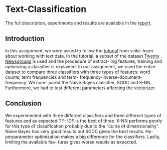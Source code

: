 # Text-Classification
The full description, experiments and results are available in the [report](https://github.com/asavva3/Text-Classification/blob/main/Text_Mining_Assignment_1.pdf).
## Introduction
In this assignment, we were asked to follow the
[tutorial](https://scikit-learn.org/stable/tutorial/text_analytics/working_with_text_data.html) from scikit-learn about working with text
data. In the tutorial, a subset of the dataset [Twenty
Newsgroups](http://qwone.com/~jason/20Newsgroups/) is used and the procedure of extract-
ing features, training and optimizing a classifier is
explained. In our assignment, we used the entire
dataset to compare three classifiers with three types
of features: word counts, term frequencies and term-
frequency-inverse-document-frequency. We com-
pared the Naive Bayes classifier, SGDC and K-NN.
Furthermore, we had to test different parameters
affecting the vectorizer.

## Conclusion
We experimented with three different classifiers and
three different types of features and as expected TF-
IDF is the best of three. K-NN performs poorly
for this type of classification probably due to the
"curse of dimensionality". Naive Bayes has very
good results but SGDC gives the best results. Hy-
perparameter optimization makes a big difference
for the classifiers. Laslty, limiting the available fea-
tures gives worse results as expected.
